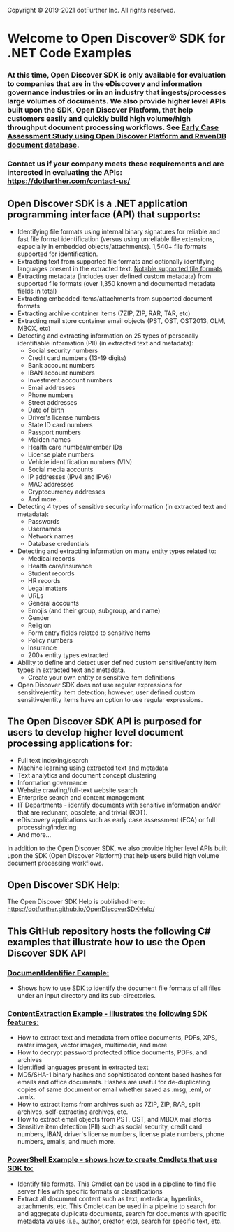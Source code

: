Copyright © 2019-2021 dotFurther Inc. All rights reserved.

# Welcome to Open Discover® SDK for .NET Code Examples
### At this time, Open Discover SDK is only available for evaluation to companies that are in the eDiscovery and information governance industries or in an industry that ingests/processes large volumes of documents. We also provide higher level APIs built upon the SDK, Open Discover Platform, that help customers easily and quickly build high volume/high throughput document processing workflows. See [Early Case Assessment Study using Open Discover Platform and RavenDB document database](https://github.com/dotfurther/OpenDiscoverPlatformCaseStudy).
### Contact us if your company meets these requirements and are interested in evaluating the APIs: https://dotfurther.com/contact-us/

## Open Discover SDK is a .NET application programming interface (API) that supports:
* Identifying file formats using internal binary signatures for reliable and fast file format identification 
  (versus using unreliable file extensions, especially in embedded objects/attachments). 1,540+ file formats 
  supported for identification.
* Extracting text from supported file formats and optionally identifying languages present in the extracted text. [Notable supported file formats](https://dotfurther.com/features/)
* Extracting metadata (includes user defined custom metadata) from supported file formats (over 1,350 known and documented metadata fields in total)
* Extracting embedded items/attachments from supported document formats
* Extracting archive container items (7ZIP, ZIP, RAR, TAR, etc)
* Extracting mail store container email objects (PST, OST, OST2013, OLM, MBOX, etc)
* Detecting and extracting information on 25 types of personally identifiable information (PII) (in extracted text and metadata):
     * Social security numbers
     * Credit card numbers (13-19 digits)
     * Bank account numbers
     * IBAN account numbers
     * Investment account numbers
     * Email addresses
     * Phone numbers
     * Street addresses
     * Date of birth
     * Driver's license numbers
     * State ID card numbers
     * Passport numbers
     * Maiden names
     * Health care number/member IDs
     * License plate numbers
     * Vehicle identification numbers (VIN)
     * Social media accounts
     * IP addresses (IPv4 and IPv6)
     * MAC addresses
     * Cryptocurrency addresses
     * And more...
* Detecting 4 types of sensitive security information (in extracted text and metadata):
     * Passwords
     * Usernames
     * Network names
     * Database credentials
* Detecting and extracting information on many entity types related to:
     * Medical records
     * Health care/insurance
     * Student records
     * HR records
     * Legal matters
     * URLs
     * General accounts
     * Emojis (and their group, subgroup, and name) 
     * Gender
     * Religion
     * Form entry fields related to sensitive items
     * Policy numbers
     * Insurance
     * 200+ entity types extracted
* Ability to define and detect user defined custom sensitive/entity item types in extracted text and metadata.
     * Create your own entity or sensitive item definitions
* Open Discover SDK does not use regular expressions for sensitive/entity item detection; however, user defined custom sensitive/entity items have an option to use regular expressions.

## The Open Discover SDK API is purposed for users to develop higher level document processing applications for:
* Full text indexing/search
* Machine learning using extracted text and metadata
* Text analytics and document concept clustering
* Information governance
* Website crawling/full-text website search
* Enterprise search and content management
* IT Departments - identify documents with sensitive information and/or that are redunant, obsolete, and trivial (ROT). 
* eDiscovery applications such as early case assessment (ECA) or full processing/indexing
* And more...

In addition to the Open Discover SDK, we also provide higher level APIs built upon the SDK (Open Discover Platform) that help users build
high volume document processing workflows.

## Open Discover SDK Help:
The Open Discover SDK Help is published here: https://dotfurther.github.io/OpenDiscoverSDKHelp/

## This GitHub repository hosts the following C# examples that illustrate how to use the Open Discover SDK API
### [DocumentIdentifier Example:](./CSharpExamples/DocumentIdentifier/README.md)
   * Shows how to use SDK to identify the document file formats of all files under an input directory and its 
     sub-directories. 
### [ContentExtraction Example - illustrates the following SDK features:](./CSharpExamples/ContentExtraction/README.md)
   * How to extract text and metadata from office documents, PDFs, XPS, raster images, vector images, multimedia, and more
   * How to decrypt password protected office documents, PDFs, and archives
   * Identified languages present in extracted text
   * MD5/SHA-1 binary hashes and sophisticated content based hashes for emails and office documents. Hashes are useful for de-duplicating copies of same document or email whether saved as .msg, .eml, or .emlx.
   * How to extract items from archives such as 7ZIP, ZIP, RAR, split archives, self-extracting archives, etc.
   * How to extract email objects from PST, OST, and MBOX mail stores
   * Sensitive item detection (PII) such as social security, credit card numbers, IBAN, driver's license numbers, license plate numbers, phone numbers, emails, and much more.
### [PowerShell Example - shows how to create Cmdlets that use SDK to:](./CSharpExamples/PowerShellExample/README.md)
   * Identify file formats. This Cmdlet can be used in a pipeline to find file server files with specific formats or classifications
   * Extract all document content such as text, metadata, hyperlinks, attachments, etc. This Cmdlet can be used in a pipeline to search for and aggregate duplicate documents, search for documents with specific metadata values (i.e., author, creator, etc), search for specific text, etc. 
